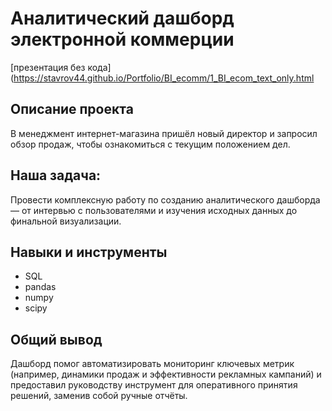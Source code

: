 # Аналитический дашборд электронной коммерции
[презентация без кода](https://stavrov44.github.io/Portfolio/BI_ecomm/1_BI_ecom_text_only.html

## Описание проекта
В менеджмент интернет-магазина пришёл новый директор и запросил обзор продаж, чтобы ознакомиться с текущим положением дел.

## Наша задача:
Провести комплексную работу по созданию аналитического дашборда — от интервью с пользователями и изучения исходных данных до финальной визуализации.

## Навыки и инструменты
- SQL
- pandas
- numpy
- scipy


## Общий вывод
Дашборд помог автоматизировать мониторинг ключевых метрик (например, динамики продаж и эффективности рекламных кампаний) и предоставил руководству инструмент для оперативного принятия решений, заменив собой ручные отчёты.
